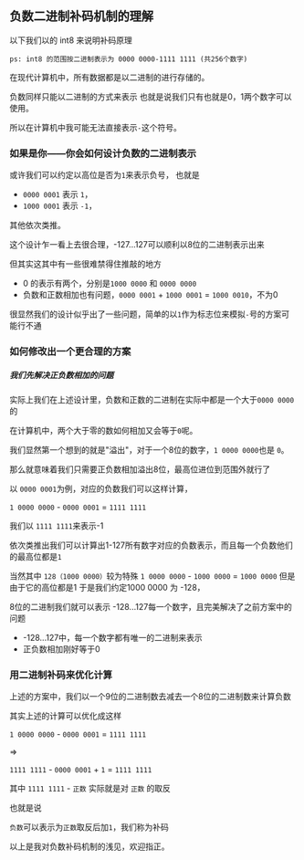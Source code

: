## 负数二进制补码机制的理解

以下我们以的 int8 来说明补码原理

`ps: int8 的范围按二进制表示为 0000 0000-1111 1111 (共256个数字)`

在现代计算机中，所有数据都是以二进制的进行存储的。

负数同样只能以二进制的方式来表示 也就是说我们只有也就是0，1两个数字可以使用。

所以在计算机中我可能无法直接表示`-`这个符号。

### 如果是你——你会如何设计负数的二进制表示

或许我们可以约定以高位是否为`1`来表示负号，
也就是

- `0000 0001` 表示 `1`，
- `1000 0001` 表示 `-1`，

其他依次类推。

这个设计乍一看上去很合理，-127...127可以顺利以8位的二进制表示出来

但其实这其中有一些很难禁得住推敲的地方

- 0 的表示有两个，分别是`1000 0000` 和 `0000 0000`
- 负数和正数相加也有问题，`0000 0001` + `1000 0001` = `1000 0010`，不为0

很显然我们的设计似乎出了一些问题，简单的以`1`作为标志位来模拟`-`号的方案可能行不通

### 如何修改出一个更合理的方案

##### 我们先解决正负数相加的问题

实际上我们在上述设计里，负数和正数的二进制在实际中都是一个大于`0000 0000`的

在计算机中，两个大于零的数如何相加又会等于`0`呢。

我们显然第一个想到的就是"溢出"，对于一个8位的数字，`1 0000 0000`也是 `0`。

那么就意味着我们只需要正负数相加溢出8位，最高位进位到范围外就行了

以 `0000 0001`为例，对应的负数我们可以这样计算，

`1 0000 0000` - `0000 0001` = `1111 1111`

我们以 `1111 1111`来表示-1

依次类推出我们可以计算出1-127所有数字对应的负数表示，而且每一个负数他们的最高位都是`1`

当然其中 `128（1000 0000）`较为特殊 `1 0000 0000` - `1000 0000` = `1000 0000`
但是由于它的高位都是1 于是我们约定1000 0000 为 -128，

8位的二进制我们就可以表示 -128...127每一个数字，且完美解决了之前方案中的问题

- -128...127中，每一个数字都有唯一的二进制来表示
- 正负数相加刚好等于0

### 用二进制补码来优化计算

上述的方案中，我们以一个9位的二进制数去减去一个8位的二进制数来计算负数

其实上述的计算可以优化成这样

`1 0000 0000` - `0000 0001` = `1111 1111`

=>

`1111 1111` - `0000 0001` + `1` = `1111 1111`

其中 `1111 1111` - `正数` 实际就是对 `正数` 的取反

也就是说

`负数`可以表示为`正数`取反后加`1`，我们称为补码

以上是我对负数补码机制的浅见，欢迎指正。

